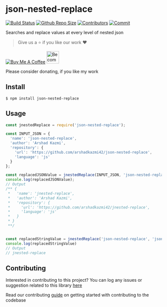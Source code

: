 # json-nested-replace

[![Build Status](https://travis-ci.com/arshadkazmi42/json-nested-replace.svg?branch=master)](https://travis-ci.com/arshadkazmi42/json-nested-replace)
[![Github Repo Size](https://img.shields.io/github/repo-size/arshadkazmi42/json-nested-replace.svg)](https://github.com/arshadkazmi42/json-nested-replace)
[![Contributors](https://img.shields.io/github/contributors/arshadkazmi42/json-nested-replace.svg)](https://github.com/arshadkazmi42/json-nested-replace/graphs/contributors)
[![Commit](https://img.shields.io/github/last-commit/arshadkazmi42/json-nested-replace.svg)](https://github.com/arshadkazmi42/json-nested-replace/commits/master)

Searches and replace values at every level of nested json

> Give us a :star: if you like our work :heart:

<a href="https://www.buymeacoffee.com/arshadkazmi42" target="_blank"><img src="https://www.buymeacoffee.com/assets/img/custom_images/orange_img.png" alt="Buy Me A Coffee" style="height: auto !important;width: auto !important;" ></a>
<a href="https://www.patreon.com/bePatron?u=15454240" target="_blank"><img src="https://c5.patreon.com/external/logo/become_a_patron_button.png" alt="Become a Patron!" height="40"></a>

Please consider donating, if you like my work

## Install

```
$ npm install json-nested-replace
```

## Usage

```javascript
const jnestedReplace = require('json-nested-replace');

const INPUT_JSON = {
  'name': 'json-nested-replace',
  'author': 'Arshad Kazmi',
  'repository': {
    'url': 'https://github.com/arshadkazmi42/json-nested-replace',
    'language': 'js'
  }
};

const replacedJSONValue = jnestedReplace(INPUT_JSON, 'json-nested-replace', 'jnested-replace');
console.log(replacedJSONValue);
// Output
/** {
 *   'name': 'jnested-replace',
 *   'author': 'Arshad Kazmi',
 *   'repository': {
 *     'url': 'https://github.com/arshadkazmi42/jnested-replace',
 *     'language': 'js'
 *   }
 * }
 **/


const replacedStringValue = jnestedReplace('json-nested-replace', 'json-nested', 'jnested');
console.log(replacedStringValue)
// Output
// jnested-replace

```

## Contributing

Interested in contributing to this project?
You can log any issues or suggestion related to this library [here](https://github.com/arshadkazmi42/json-nested-replace/issues/new)

Read our contributing [guide](CONTRIBUTING.md) on getting started with contributing to the codebase
